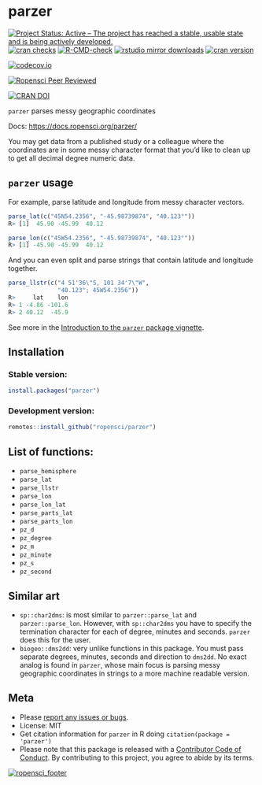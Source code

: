 parzer
================

[![Project Status: Active – The project has reached a stable, usable
state and is being actively
developed.](https://www.repostatus.org/badges/latest/active.svg)](https://www.repostatus.org/#active)
[![cran
checks](https://badges.cranchecks.info/worst/parzer.svg)](https://cran.r-project.org/web/checks/check_results_parzer.html)
[![R-CMD-check](https://github.com/ropensci/parzer/workflows/R-CMD-check/badge.svg)](https://github.com/ropensci/parzer/actions/)
[![rstudio mirror
downloads](https://cranlogs.r-pkg.org/badges/parzer)](https://github.com/r-hub/cranlogs.app)
[![cran
version](https://www.r-pkg.org/badges/version/parzer)](https://cran.r-project.org/package=parzer)

[![codecov.io](https://codecov.io/github/ropensci/parzer/coverage.svg?branch=main)](https://app.codecov.io/github/ropensci/parzer?branch=main)

[![Ropensci Peer
Reviewed](https://badges.ropensci.org/341_status.svg)](https://github.com/ropensci/software-review/issues/341)

[![CRAN
DOI](https://img.shields.io/badge/DOI-10.32614%2FCRAN.package.parzer-blue)](https://doi.org/10.32614/CRAN.package.parzer)

`parzer` parses messy geographic coordinates

Docs: <https://docs.ropensci.org/parzer/>

You may get data from a published study or a colleague where the
coordinates are in some messy character format that you’d like to clean
up to get all decimal degree numeric data.

## `parzer` usage

For example, parse latitude and longitude from messy character vectors.

``` r
parse_lat(c("45N54.2356", "-45.98739874", "40.123°"))
R> [1]  45.90 -45.99  40.12
```

``` r
parse_lon(c("45W54.2356", "-45.98739874", "40.123°"))
R> [1] -45.90 -45.99  40.12
```

And you can even split and parse strings that contain latitude and
longitude together.

``` r
parse_llstr(c("4 51'36\"S, 101 34'7\"W",
              "40.123°; 45W54.2356"))
R>     lat    lon
R> 1 -4.86 -101.6
R> 2 40.12  -45.9
```

See more in the [Introduction to the `parzer` package
vignette](https://docs.ropensci.org/parzer/articles/parzer.html).

## Installation

### Stable version:

``` r
install.packages("parzer")
```

### Development version:

``` r
remotes::install_github("ropensci/parzer")
```

## List of functions:

- `parse_hemisphere`
- `parse_lat`
- `parse_llstr`
- `parse_lon`
- `parse_lon_lat`
- `parse_parts_lat`
- `parse_parts_lon`
- `pz_d`
- `pz_degree`
- `pz_m`
- `pz_minute`
- `pz_s`
- `pz_second`

## Similar art

- `sp::char2dms`: is most similar to `parzer::parse_lat` and
  `parzer::parse_lon`. However, with `sp::char2dms` you have to specify
  the termination character for each of degree, minutes and seconds.
  `parzer` does this for the user.
- `biogeo::dms2dd`: very unlike functions in this package. You must pass
  separate degrees, minutes, seconds and direction to `dms2dd`. No exact
  analog is found in `parzer`, whose main focus is parsing messy
  geographic coordinates in strings to a more machine readable version.

## Meta

- Please [report any issues or
  bugs](https://github.com/ropensci/parzer/issues).
- License: MIT
- Get citation information for `parzer` in R doing
  `citation(package = 'parzer')`
- Please note that this package is released with a [Contributor Code of
  Conduct](https://ropensci.org/code-of-conduct/). By contributing to
  this project, you agree to abide by its terms.

[![ropensci_footer](https://ropensci.org/public_images/ropensci_footer.png)](https://ropensci.org)
